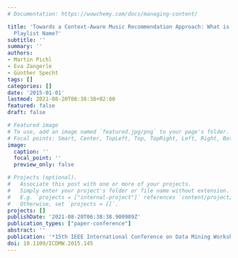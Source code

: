 ```yaml
---
# Documentation: https://wowchemy.com/docs/managing-content/

title: 'Towards a Context-Aware Music Recommendation Approach: What is Hidden in the
  Playlist Name?'
subtitle: ''
summary: ''
authors:
- Martin Pichl
- Eva Zangerle
- Günther Specht
tags: []
categories: []
date: '2015-01-01'
lastmod: 2021-08-20T08:38:38+02:00
featured: false
draft: false

# Featured image
# To use, add an image named `featured.jpg/png` to your page's folder.
# Focal points: Smart, Center, TopLeft, Top, TopRight, Left, Right, BottomLeft, Bottom, BottomRight.
image:
  caption: ''
  focal_point: ''
  preview_only: false

# Projects (optional).
#   Associate this post with one or more of your projects.
#   Simply enter your project's folder or file name without extension.
#   E.g. `projects = ["internal-project"]` references `content/project/deep-learning/index.md`.
#   Otherwise, set `projects = []`.
projects: []
publishDate: '2021-08-20T06:38:38.900989Z'
publication_types: ["paper-conference"]
abstract: ''
publication: '*15th IEEE International Conference on Data Mining Workshops (ICDM 2015)*'
doi: 10.1109/ICDMW.2015.145
---
```


